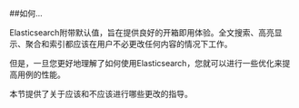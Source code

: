 ##如何...

Elasticsearch附带默认值，旨在提供良好的开箱即用体验。全文搜索、高亮显示、聚合和索引都应该在用户不必更改任何内容的情况下工作。

但是，一旦您更好地理解了如何使用Elasticsearch，您就可以进行一些优化来提高用例的性能。

本节提供了关于应该和不应该进行哪些更改的指导。